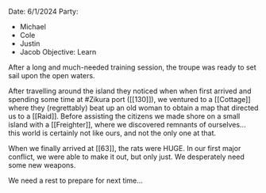 Date: 6/1/2024
Party:
- Michael
- Cole
- Justin
- Jacob
Objective: Learn

After a long and much-needed training session, the troupe was ready to set sail upon the open waters. 

After travelling around the island they noticed when when first arrived and spending some time at #Zikura port ([[130]]), we ventured to a [[Cottage]] where they (regrettably) beat up an old woman to obtain a map that directed us to a [[Raid]]. Before assisting the citizens we made shore on a small island with a [[Freighter]], where we discovered remnants of ourselves... this world is certainly not like ours, and not the only one at that.

When we finally arrived at [[63]], the rats were HUGE. In our first major conflict, we were able to make it out, but only just. We desperately need some new weapons. 

We need a rest to prepare for next time...